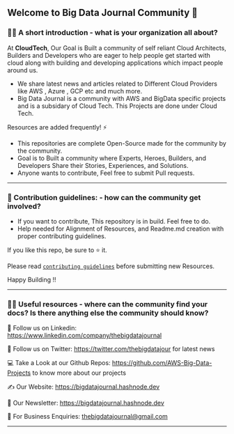 ## Welcome to Big Data Journal Community 👋

### 🙋‍♀️ A short introduction - what is your organization all about?

At **CloudTech**, Our Goal is Built a community of self reliant Cloud Architects, Builders and Developers who are eager to help people get started with cloud along with building and developing applications which impact people around us.

* We share latest news and articles related to Different Cloud Providers like AWS , Azure , GCP etc and much more. 
* Big Data Journal is a community with AWS and BigData specific projects and is a subsidary of Cloud Tech. This Projects are done under Cloud Tech.

Resources are added frequently! ⚡

* This repositories are complete Open-Source made for the community by the community.
* Goal is to Built a community where Experts, Heroes, Builders, and Developers Share their Stories, Experiences, and Solutions.
* Anyone wants to contribute, Feel free to submit Pull requests.

--- 

### 🌈 Contribution guidelines: - how can the community get involved?

* If you want to contribute, This repository is in build. Feel free to do.
* Help needed for Alignment of Resources, and Readme.md creation with proper contributing guidelines.

If you like this repo, be sure to ⭐ it.

Please read [`contributing guidelines`](https://github.com/Cloud-Tech-Projects/contributors-guide/blob/main/CONTRIBUTING.md) before submitting new Resources.

Happy Building !!

--- 

### 👩‍💻 Useful resources - where can the community find your docs? Is there anything else the community should know?

👋 Follow us on Linkedin: https://www.linkedin.com/company/thebigdatajournal

👋 Follow us on Twitter: https://twitter.com/thebigdatajour for latest news 

💻 Take a Look at our Github Repos: https://github.com/AWS-Big-Data-Projects to know more about our projects 

✍️ Our Website: https://bigdatajournal.hashnode.dev

📧 Our Newsletter: https://bigdatajournal.hashnode.dev 

🧙 For Business Enquiries: thebigdatajournal@gmail.com

--- 

